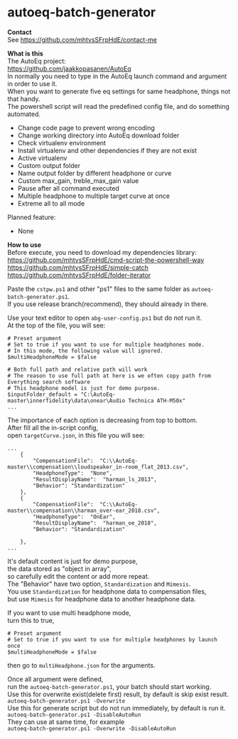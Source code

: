 # autoeq-batch-generator
**Contact**  
See https://github.com/mhtvsSFrpHdE/contact-me  

**What is this**  
The AutoEq project:  
https://github.com/jaakkopasanen/AutoEq  
In normally you need to type in the AutoEq launch command and argument in order to use it.  
When you want to generate five eq settings for same headphone, things not that handy.  
The powershell script will read the predefined config file, and do something automated.
- Change code page to prevent wrong encoding
- Change working directory into AutoEq download folder
- Check virtualenv environment
- Install virtualenv and other dependencies if they are not exist
- Active virtualenv
- Custom output folder
- Name output folder by different headphone or curve
- Custom max_gain, treble_max_gain value
- Pause after all command executed
- Multiple headphone to multiple target curve at once
- Extreme all to all mode

Planned feature:
- None

**How to use**  
Before execute, you need to download my dependencies library:  
https://github.com/mhtvsSFrpHdE/cmd-script-the-powershell-way  
https://github.com/mhtvsSFrpHdE/simple-catch  
https://github.com/mhtvsSFrpHdE/folder-iterator  

Paste the ```cstpw.ps1``` and other "ps1" files to the same folder as ```autoeq-batch-generator.ps1```.  
If you use release branch(recommend), they should already in there.

Use your text editor to open ```abg-user-config.ps1``` but do not run it.  
At the top of the file, you will see:
```
# Preset argument
# Set to true if you want to use for multiple headphones mode.
# In this mode, the following value will ignored.
$multiHeadphoneMode = $false

# Both full path and relative path will work
# The reason to use full path at here is we often copy path from Everything search software
# This headphone model is just for demo purpose.
$inputFolder_default = "C:\AutoEq-master\innerfidelity\data\onear\Audio Technica ATH-M50x"
...
```
The importance of each option is decreasing from top to bottom.  
After fill all the in-script config,  
open ```targetCurve.json```,
in this file you will see:
```
...
    {
        "CompensationFile":  "C:\\AutoEq-master\\compensation\\loudspeaker_in-room_flat_2013.csv",
		"HeadphoneType":  "None",
        "ResultDisplayName":  "harman_ls_2013",
        "Behavior": "Standardization"
    },
    {
        "CompensationFile":  "C:\\AutoEq-master\\compensation\\harman_over-ear_2018.csv",
		"HeadphoneType":  "OnEar",
        "ResultDisplayName":  "harman_oe_2018",
        "Behavior": "Standardization"

    },
...
```
It's default content is just for demo purpose,  
the data stored as "object in array",  
so carefully edit the content or add more repeat.  
The "Behavior" have two option, ```Standardization``` and ```Mimesis```.  
You use ```Standardization``` for headphone data to compensation files,  
but use ```Mimesis``` for headphone data to another headphone data.  

If you want to use multi headphone mode,  
turn this to true,
```
# Preset argument
# Set to true if you want to use for multiple headphones by launch once
$multiHeadphoneMode = $false
```
then go to ```multiHeadphone.json``` for the arguments.  

Once all argument were defined,  
run the ```autoeq-batch-generator.ps1```, your batch should start working.  
Use this for overwrite exist(delete first) result, by default is skip exist result.  
```autoeq-batch-generator.ps1 -Overwrite```  
Use this for generate script but do not run immediately, by default is run it.  
```autoeq-batch-generator.ps1 -DisableAutoRun```  
They can use at same time, for example  
```autoeq-batch-generator.ps1 -Overwrite -DisableAutoRun```  
